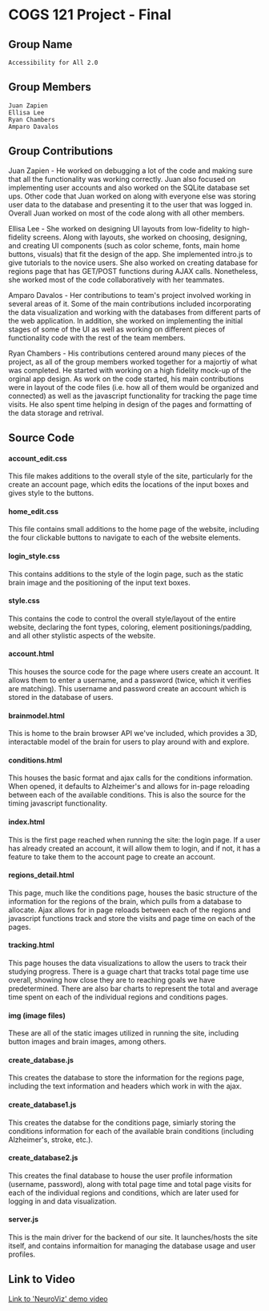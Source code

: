 # COGS 121 Project - Final

## Group Name

	Accessibility for All 2.0

## Group Members

	Juan Zapien
	Ellisa Lee
	Ryan Chambers
	Amparo Davalos

## Group Contributions

Juan Zapien - He worked on debugging a lot of the code and making sure that all the functionality was working correctly. Juan also focused on implementing user accounts and also worked on the SQLite database set ups. Other code that Juan worked on along with everyone else was storing user data to the database and presenting it to the user that was logged in. Overall Juan worked on most of the code along with all other members.

Ellisa Lee - She worked on designing UI layouts from low-fidelity to high-fidelity screens. Along with layouts, she worked on choosing, designing, and creating UI components (such as color scheme, fonts, main home buttons, visuals) that fit the design of the app.  She implemented intro.js to give tutorials to the novice users. She also worked on creating database for regions page that has GET/POST functions during AJAX calls. Nonetheless, she worked most of the code collaboratively with her teammates.
	
Amparo Davalos - Her contributions to team's project involved working in several areas of it. Some of the main contributions included incorporating the data visualization and working with the databases from different parts of the web application. In addition, she worked on implementing the initial stages of some of the UI as well as working on different pieces of functionality code with the rest of the team members.

Ryan Chambers - His contributions centered around many pieces of the project, as all of the group members worked together for a majortiy of what was completed. He started with working on a high fidelity mock-up of the orginal app design. As work on the code started, his main contributions were in layout of the code files (i.e. how all of them would be organized and connected) as well as the javascript functionality for tracking the page time visits. He also spent time helping in design of the pages and formatting of the data storage and retrival.

## Source Code

#### account_edit.css
This file makes additions to the overall style of the site, particularly for the create an account page, which edits the locations of the input boxes and gives style to the buttons.
#### home_edit.css
This file contains small additions to the home page of the website, including the four clickable buttons to navigate to each of the website elements.
#### login_style.css
This contains additions to the style of the login page, such as the static brain image and the positioning of the input text boxes.
#### style.css
This contains the code to control the overall style/layout of the entire website, declaring the font types, coloring, element positionings/padding, and all other stylistic aspects of the website.
#### account.html
This houses the source code for the page where users create an account. It allows them to enter a username, and a password (twice, which it verifies are matching). This username and password create an account which is stored in the database of users.
#### brainmodel.html
This is home to the brain browser API we've included, which provides a 3D, interactable model of the brain for users to play around with and explore.
#### conditions.html
This houses the basic format and ajax calls for the conditions information. When opened, it defaults to Alzheimer's and allows for in-page reloading between each of the available conditions. This is also the source for the timing javascript functionality.
#### index.html
This is the first page reached when running the site: the login page. If a user has already created an account, it will allow them to login, and if not, it has a feature to take them to the account page to create an account.
#### regions_detail.html
This page, much like the conditions page, houses the basic structure of the information for the regions of the brain, which pulls from a database to allocate. Ajax allows for in page reloads between each of the regions and javascript functions track and store the visits and page time on each of the pages.
#### tracking.html
This page houses the data visualizations to allow the users to track their studying progress. There is a guage chart that tracks total page time use overall, showing how close they are to reaching goals we have predetermined. There are also bar charts to represent the total and average time spent on each of the individual regions and conditions pages.
#### img (image files)
These are all of the static images utilized in running the site, including button images and brain images, among others.
#### create_database.js
This creates the database to store the information for the regions page, including the text information and headers which work in with the ajax.
#### create_database1.js
This creates the databse for the conditions page, simiarly storing the conditions information for each of the available brain conditions (including Alzheimer's, stroke, etc.).
#### create_database2.js
This creates the final database to house the user profile information (username, password), along with total page time and total page visits for each of the individual regions and conditions, which are later used for logging in and data visualization.
#### server.js
This is the main driver for the backend of our site. It launches/hosts the site itself, and contains informaition for managing the database usage and user profiles.


## Link to Video
[Link to 'NeuroViz' demo video](https://drive.google.com/file/d/1pY8k52e_Xj6ZYYy2GoFvj5Zcl8AbHNte/view?usp=sharing)

